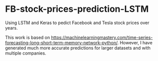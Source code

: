 # FB-stock-prices-prediction-LSTM
Using LSTM and Keras to pedict Facebook and Tesla stock prices over years.

This work is based on https://machinelearningmastery.com/time-series-forecasting-long-short-term-memory-network-python/. However, I have generated much more accurate predictions for larger datasets and with multiple companies.
